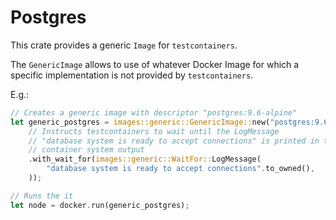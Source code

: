 # Postgres

This crate provides a generic `Image` for `testcontainers`.

The `GenericImage` allows to use of whatever Docker Image for which a specific implementation
is not provided by `testcontainers`. 

E.g.:
```rust
// Creates a generic image with descriptor "postgres:9.6-alpine"
let generic_postgres = images::generic::GenericImage::new("postgres:9.6-alpine")
    // Instructs testcontainers to wait until the LogMessage
    // "database system is ready to accept connections" is printed in the
    // container system output
    .with_wait_for(images::generic::WaitFor::LogMessage(
        "database system is ready to accept connections".to_owned(),
    ));

// Runs the it
let node = docker.run(generic_postgres);
```